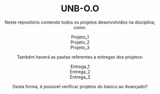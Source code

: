<h1 align="center"> UNB-O.O </h1>



<div class="container" align="center">
Neste repositório contendo todos os projetos desenvolvidos na disciplina, como:
<p> 
Projeto_1<br>
Projeto_2<br>
Projeto_3<br>
</p>
Também haverá as pastas referentes a entregas dos projetos:
<p>
Entrega_1<br>
Entrega_2<br>
Entrega_3<br>
</p>
Desta forma, é possível verificar projetos do básico ao Avançado!!
</div>
